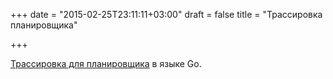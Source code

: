 +++
date = "2015-02-25T23:11:11+03:00"
draft = false
title = "Трассировка планировщика"

+++

<p><a href="http://www.goinggo.net/2015/02/scheduler-tracing-in-go.html">Трассировка для планировщика</a> в языке Go.</p>


